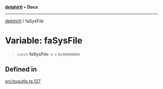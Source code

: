 [**delphirtl**](../README.md) • **Docs**

***

[delphirtl](../globals.md) / faSysFile

# Variable: faSysFile

> `const` **faSysFile**: `4` = `0x00000004`

## Defined in

[src/sysutils.ts:127](https://github.com/chuacw/delphirtl/blob/f0fe3802fcf930859eb4297a0ec19446d57ff540/src/sysutils.ts#L127)
